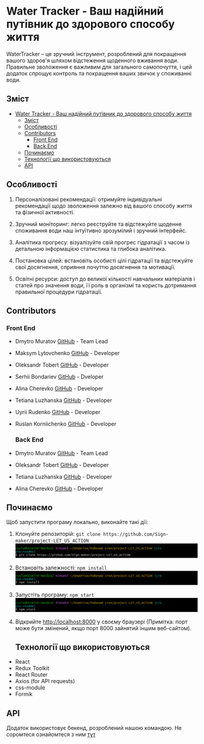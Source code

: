 # Water Tracker - Ваш надійний путівник до здорового способу життя

WaterTracker – це зручний інструмент, розроблений для покращення вашого здоров'я
шляхом відстеження щоденного вживання води. Правильне зволоження є важливим для
загального самопочуття, і цей додаток спрощує контроль та покращення ваших
звичок у споживанні води.

## Зміст

- [Water Tracker - Ваш надійний путівник до здорового способу життя](#water-tracker---ваш-надійний-путівник-до-здорового-способу-життя)
  - [Зміст](#зміст)
  - [Особливості](#особливості)
  - [Contributors](#contributors)
    - [Front End](#front-end)
    - [Back End](#back-end)
  - [Починаємо](#починаємо)
  - [Технології що використовуються](#технології-що-використовуються)
  - [API](#api)

## Особливості

1. Персоналізовані рекомендації: отримуйте індивідуальні рекомендації щодо
   зволоження залежно від вашого способу життя та фізичної активності.

2. Зручний моніторинг: легко реєструйте та відстежуйте щоденне споживання води
   наш інтуїтивно зрозумілий і зручний інтерфейс.

3. Аналітика прогресу: візуалізуйте свій прогрес гідратації з часом із детальною
   інформацією статистика та глибока аналітика.

4. Постановка цілей: встановіть особисті цілі гідратації та відстежуйте свої
   досягнення, сприяння почуттю досягнення та мотивації.

5. Освітні ресурси: доступ до великої кількості навчальних матеріалів і статей
   про значення води, її роль в організмі та користь дотримання правильної
   процедури гідратації.

## Contributors

### Front End

- Dmytro Muratov [GitHub](https://github.com/Sign-maker) - Team Lead

- Maksym Lytovchenko [GitHub](https://github.com/LITOHA-77) - Developer

- Oleksandr Tobert [GitHub](https://github.com/AlexanderTobert) - Developer

- Serhii Bondariev [GitHub](https://github.com/Serhii-Bondariev) - Dveloper
- Alina Cherevko [GitHub](https://github.com/AlinaCherevko) - Developer
- Tetiana Luzhanska [GitHub](https://github.com/Tetiana85) - Developer
- Uyrii Rudenko [GitHub](https://github.com/barin2010) - Developer
- Ruslan Korniichenko [GitHub](https://github.com/RuslanKorni) - Developer

  ### Back End

- Dmytro Muratov [GitHub](https://github.com/Sign-maker) - Team Lead

- Oleksandr Tobert [GitHub](https://github.com/AlexanderTobert) - Developer

- Tetiana Luzhanska [GitHub](https://github.com/Tetiana85) - Developer

- Alina Cherevko [GitHub](https://github.com/AlinaCherevko) - Developer

## Починаємо

Щоб запустити програму локально, виконайте такі дії:

1. Клонуйте репозиторій:
   `git clone https://github.com/Sign-maker/project-LET_US_ACTION`
   <img src = './src/images/readme-img/git clone.png' alt='Example how to clone the repository' >
2. Встановіть залежності: `npm install`
   <img src = './src/images/readme-img/npm install.png' alt='Example how to install dependencies'>

3. Запустіть програму: `npm start`
   <img src = './src/images/readme-img/npm start.png' alt='Example how to run the app'>

4. Відкрийте [http://localhost:8000](http://localhost:8000) у своєму браузері
   (Примітка: порт може бути змінений, якщо порт 8000 зайнятий іншим
   веб-сайтом).

   ## Технології що використовуються

- React
- Redux Toolkit
- React Router
- Axios (for API requests)
- css-module
- Formik

## API

Додаток використовує бекенд, розроблений нашою командою. Не соромтеся
ознайомтеся з ним [тут](https://github.com/Sign-maker/API_project-LET_US_ACTION)
